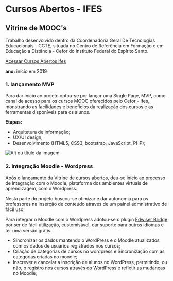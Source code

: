 # Cursos Abertos - IFES
## Vitrine de MOOC's
Trabalho desenvolvido dentro da Coordenadoria Geral De Tecnologias Educacionais - CGTE, situada no Centro de Referência em Formação e em Educação a Distância - Cefor do Instituto Federal do Espírito Santo.


[Acessar Cursos Abertos ifes](http://mooc.cefor.ifes.edu.br)

**ano:** início em 2019

### **1. lançamento MVP**

Para dar início ao projeto optou-se por lançar uma Single Page, MVP, como canal de acesso para os cursos MOOC oferecidos pelo Cefor - Ifes, monstrando as facilidades e benefícios da realização dos cursos e as ferramentas disponíveis para os alunos.

**Etapas:**
- Arquitetura de informação;
- UX/UI design;
- Desenvolvimento (HTML5, CSS3, bootstrap, JavaScript, PHP); 

![Alt ou título da imagem](/vitrine.png)

### **2. Integração Moodle - Wordpress**

Após o lançamento da Vitrine de cursos abertos, deu-se início ao processo de integração com o Moodle, plataforma dos ambientes virtuais de aprendizagem, com o Wordpress.

Nesta parte do projeto buscou-se otimizar e dar autonomia para os professores na inserção de conteúdo atraves de um painel admnistrativo de fácil uso.

Para integrar o Moodle com o Wordpress adotou-se o plugin [Edwiser Bridge](https://edwiser.org/bridge/) por ser de fácil utilização, customisável, dar suporte para outros idiomas e ter uma versão grátis.

- Sincronizar os dados mantendo o WordPress e o Moodle atualizados com os dados de usuários registrados nos cursos;
- Criação de categorias de cursos no wordpress e Sincronização com as categorias criadas no moodle;
- Inscrever e cancelar a inscrição de alunos no WordPress, permitindo, ou não, o registro nos cursos através do WordPress e refletir as mudanças no Moodle;
